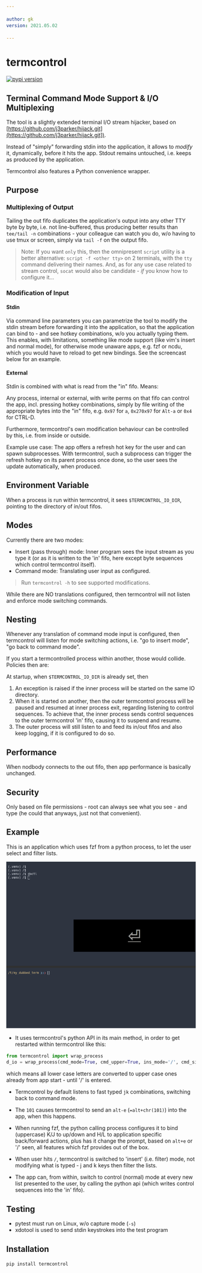 ```yaml
---

author: gk
version: 2021.05.02

---
```


# termcontrol

[![pypi version](https://img.shields.io/pypi/v/termcontrol.svg)](https://pypi.org/project/termcontrol/)

## Terminal Command Mode Support & I/O Multiplexing

The tool is a slightly extended terminal I/O stream hijacker, based on [https://github.com/j3parker/hijack.git](https://github.com/j3parker/hijack.git]).

Instead of "simply" forwarding stdin into the application, it allows to *modify* it, dynamically, before it hits the app. Stdout remains untouched, i.e. keeps as produced by the application.

Termcontrol also features a Python convenience wrapper.


## Purpose

### Multiplexing of Output

Tailing the out fifo duplicates the application's output into any other TTY byte by byte, i.e. not line-buffered, 
thus producing better results than `tee/tail -n` combinations - your colleague can watch you do, w/o having to use 
tmux or screen, simply via `tail -f` on the output fifo.

> Note: If you want `only` this, then the omnipresent `script` utility is a better alternative: `script -f <other tty>` on 2 terminals, with the `tty` command delivering their names. And, as for any use case related to stream control, `socat` would also be candidate - *if* you know how to configure it...

### Modification of Input

#### Stdin

Via command line parameters you can parametrize the tool to modify the stdin stream before forwarding it into the application, so that the application can bind to - and see hotkey combinations, w/o you actually typing them. This enables, with limitations, something like mode support (like vim's insert and normal mode), for otherwise mode unaware apps, e.g. fzf or ncdu, which you would have to reload to get new bindings. See the screencast below for an example.


#### External

Stdin is combined with what is read from the "in" fifo. Means:  

Any process, internal or external, with write perms on that fifo can control the app, incl. pressing hotkey combinations, simply by file writing of the appropriate bytes into the "in" fifo, e.g. `0x97` for `a`, `0x270x97` for `Alt-a` or `0x4` for CTRL-D.

Furthermore, termcontrol's own modification behaviour can be controlled by this, i.e. from inside or outside.

Example use case: The app offers a refresh hot key for the user and can spawn subprocesses. With termcontrol, such
a subprocess can trigger the refresh hotkey on its parent process once done, so the user sees the update automatically, when produced.

## Environment Variable

When a process is run within termcontrol, it sees `$TERMCONTROL_IO_DIR`, pointing to the directory of in/out fifos.

## Modes

Currently there are two modes:

- Insert (pass through) mode: Inner program sees the input stream as you type it (or as it is written to the 'in' fifo, here except byte sequences which control termcontrol itself).
- Command mode: Translating user input as configured.

> Run `termcontrol -h` to see supported modifications.

While there are NO translations configured, then termcontrol will not listen and enforce mode switching commands. 


## Nesting

Whenever any translation of command mode input is configured, then termcontrol will listen for mode switching actions,
i.e. "go to insert mode", "go back to command mode".

If you start a termcontrolled process within another, those would collide. Policies then are:

At startup, when `$TERMCONTROL_IO_DIR` is already set, then

1. An exception is raised if the inner process will be started on the same IO directory.
1. When it is started on another, then the outer termcontrol process will be paused and resumed at inner process exit,
   regarding listening to control sequences. To achieve that, the inner process sends control sequences to the outer
   termcontrol 'in' fifo, causing it to suspend and resume.
1. The outer process will still listen to and feed its in/out fifos and also keep logging, if it is configured to do so.


## Performance

When nodbody connects to the out fifo, then app performance is basically unchanged.

## Security

Only based on file permissions - root can always see what you see - and type (he could that anyways, just not that
convenient).


## Example

This is an application which uses fzf from a python process, to let the user select and filter lists.

![](https://raw.githubusercontent.com/axiros/termcontrol/main/docs/recorded.gif)

- It uses termcontrol's python API in its main method, in order to get restarted within termcontrol like this:

```python
from termcontrol import wrap_process
d_io = wrap_process(cmd_mode=True, cmd_upper=True, ins_mode='/', cmd_signal=101,)
```

which means all lower case letters are converted to upper case ones already from app start - until '/' is entered. 

- Termcontrol by default listens to fast typed `jk` combinations, switching back to command mode.

- The `101` causes termcontrol to send an `alt-e` (`=alt+chr(101)`) into the app, when this happens.

- When running fzf, the python calling process configures it to bind (uppercase) K/J to up/down and H/L to application specific back/forward actions, plus has it change the prompt, based on `alt+e` or '/' seen, all features which fzf provides out of the box.

- When user hits `/`, termcontrol is switched to 'insert' (i.e. filter) mode, not modifying what is typed - j and k keys then filter the lists.

- The app can, from within, switch to control (normal) mode at every new list presented to the user, by calling the
  python api (which writes control sequences into the 'in' fifo).


## Testing

- pytest must run on Linux, w/o capture mode (`-s`)
- xdotool is used to send stdin keystrokes into the test program


## Installation

`pip install termcontrol`





